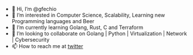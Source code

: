 - 👋 Hi, I’m @gfechio
- 👀 I’m interested in Computer Science, Scalability, Learning new Programming languages and Beer
- 🌱 I’m currently learning Golang, Rust, C and Terraform 
- 💞️ I’m looking to collaborate on Golang | Python | Virtualization | Network | Cybersecurity
- 📫 How to reach me at [twitter](https://twitter.com/Gdfechio)


